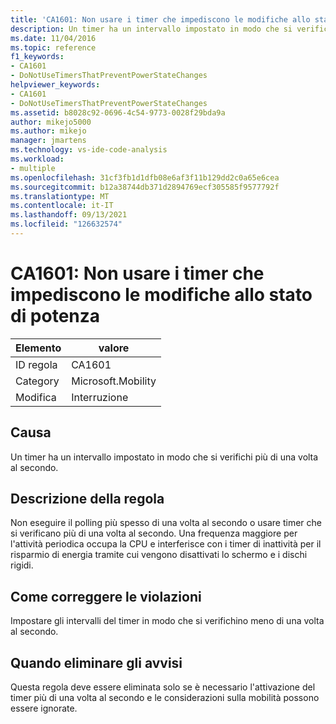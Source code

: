 ```yaml
---
title: 'CA1601: Non usare i timer che impediscono le modifiche allo stato di potenza'
description: Un timer ha un intervallo impostato in modo che si verifichi più di una volta al secondo.
ms.date: 11/04/2016
ms.topic: reference
f1_keywords:
- CA1601
- DoNotUseTimersThatPreventPowerStateChanges
helpviewer_keywords:
- CA1601
- DoNotUseTimersThatPreventPowerStateChanges
ms.assetid: b8028c92-0696-4c54-9773-0028f29bda9a
author: mikejo5000
ms.author: mikejo
manager: jmartens
ms.technology: vs-ide-code-analysis
ms.workload:
- multiple
ms.openlocfilehash: 31cf3fb1d1dfb08e6af3f11b129dd2c0a65e6cea
ms.sourcegitcommit: b12a38744db371d2894769ecf305585f9577792f
ms.translationtype: MT
ms.contentlocale: it-IT
ms.lasthandoff: 09/13/2021
ms.locfileid: "126632574"
---
```

# <a name="ca1601-do-not-use-timers-that-prevent-power-state-changes"></a>CA1601: Non usare i timer che impediscono le modifiche allo stato di potenza

|Elemento|valore|
|-|-|
|ID regola|CA1601|
|Category|Microsoft.Mobility|
|Modifica|Interruzione|

## <a name="cause"></a>Causa
Un timer ha un intervallo impostato in modo che si verifichi più di una volta al secondo.

## <a name="rule-description"></a>Descrizione della regola
Non eseguire il polling più spesso di una volta al secondo o usare timer che si verificano più di una volta al secondo. Una frequenza maggiore per l'attività periodica occupa la CPU e interferisce con i timer di inattività per il risparmio di energia tramite cui vengono disattivati lo schermo e i dischi rigidi.

## <a name="how-to-fix-violations"></a>Come correggere le violazioni
Impostare gli intervalli del timer in modo che si verifichino meno di una volta al secondo.

## <a name="when-to-suppress-warnings"></a>Quando eliminare gli avvisi
Questa regola deve essere eliminata solo se è necessario l'attivazione del timer più di una volta al secondo e le considerazioni sulla mobilità possono essere ignorate.
